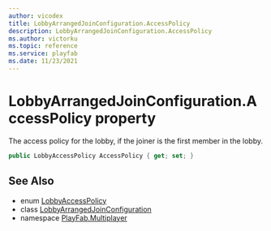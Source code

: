 ```yaml
---
author: vicodex
title: LobbyArrangedJoinConfiguration.AccessPolicy
description: LobbyArrangedJoinConfiguration.AccessPolicy
ms.author: victorku
ms.topic: reference
ms.service: playfab
ms.date: 11/23/2021
---
```


# LobbyArrangedJoinConfiguration.AccessPolicy property

The access policy for the lobby, if the joiner is the first member in the lobby.

```csharp
public LobbyAccessPolicy AccessPolicy { get; set; }
```

## See Also

* enum [LobbyAccessPolicy](../LobbyAccessPolicy.md)
* class [LobbyArrangedJoinConfiguration](../LobbyArrangedJoinConfiguration.md)
* namespace [PlayFab.Multiplayer](../../PlayFabMultiplayerSDK.md)

